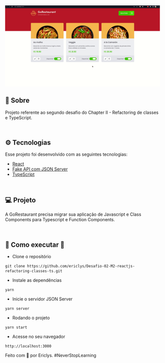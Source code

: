 <p align="center">
  <img alt="GoRestaurant gif" src=".github/GoRestaurant.gif" />
</p>

## 📖 Sobre

Projeto referente ao segundo desafio do Chapter II - Refactoring de classes e TypeScript.

</br>

## ⚙ Tecnologias

Esse projeto foi desenvolvido com as seguintes tecnologias:

- [React](https://www.reactjs.org)
- [Fake API com JSON Server](https://github.com/typicode/json-server)
- [TypeScript](https://www.typescriptlang.org)

</br>

## 💻 Projeto

A GoRestaurant precisa migrar sua aplicação de Javascript e Class Components para Typescript e Function Components.

</br>

## 👷 Como executar 🚀

- Clone o repositório
```
git clone https://github.com/ericlys/Desafio-02-M2-reactjs-refactoring-classes-ts.git
```
- Instale as dependências
```
yarn
```
- Inicie o servidor JSON Server
``` 
yarn server
```
- Rodando o projeto
``` 
yarn start
```
- Acesse no seu navegador
```
http://localhost:3000
```


Feito com 💜 por Ericlys. #NeverStopLearning 
